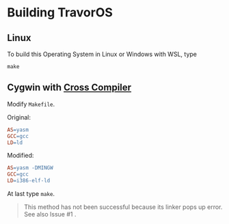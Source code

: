 Building TravorOS
=======

## Linux

To build this Operating System in Linux or Windows with WSL, type
```
make
```
## Cygwin with [Cross Compiler][crosscompiler]

Modify `Makefile`.

Original:
```Makefile
AS=yasm
GCC=gcc
LD=ld
```
Modified:
```Makefile
AS=yasm -DMINGW
GCC=gcc
LD=i386-elf-ld
```

At last type `make`.

> This method has not been successful because its linker pops up error. See also Issue #1 .

[crosscompiler]: https://github.com/nativeos/i386-elf-toolchain/releases
